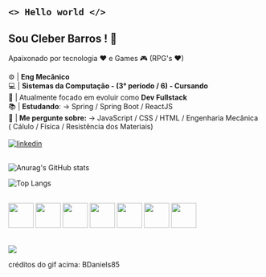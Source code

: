 ## <code><>   Hello world  </></code>

## Sou Cleber Barros ! 👋<br>
Apaixonado por tecnologia ♥ e Games 🎮 (RPG's ♥)

:gear: | **Eng Mecânico**<br>
:computer: | **Sistemas da Computação -  (3° período / 6) - Cursando**<br>
🌱 | Atualmente focado em evoluir como **Dev Fullstack** <br>
📚 | **Estudando**: -> Spring / Spring Boot / ReactJS <br>
💬 | **Me pergunte sobre:** -> JavaScript / CSS / HTML / Engenharia Mecânica ( Cálulo / Física / Resistência dos Materiais)
<br><br>
[![linkedin](https://img.shields.io/badge/LinkedIn-0077B5?style=for-the-badge&logo=linkedin&logoColor=white)](https://www.linkedin.com/in/cleber-barros-b6251a163/)
<br><br>
  

![Anurag's GitHub stats](https://github-readme-stats.vercel.app/api?username=cleberbarros1&show_icons=true&theme=merko)

  
  ![Top Langs](https://github-readme-stats.vercel.app/api/top-langs/?username=cleberbarros1&layout=compact&theme=merko&card_width=450)

  <br>
  
  <div>
<img src="https://cdn.jsdelivr.net/gh/devicons/devicon/icons/javascript/javascript-original.svg" width="50px">
<img src="https://cdn.jsdelivr.net/gh/devicons/devicon/icons/html5/html5-original.svg" width="50px">
<img src="https://cdn.jsdelivr.net/gh/devicons/devicon/icons/css3/css3-original.svg" width="50px">
<img src="https://cdn.jsdelivr.net/gh/devicons/devicon/icons/java/java-original.svg" width="50px">
<img src="https://cdn.jsdelivr.net/gh/devicons/devicon/icons/python/python-original.svg" width="50px">
<img src="https://cdn.jsdelivr.net/gh/devicons/devicon/icons/react/react-original.svg" width="50px">
<img src="https://cdn.jsdelivr.net/gh/devicons/devicon/icons/spring/spring-original.svg" width="50px">    
</div>
<br>

[![](https://c.tenor.com/zOoVaNGp6IsAAAAd/mario-game.gif)](https://c.tenor.com/zOoVaNGp6IsAAAAd/mario-game.gif)

créditos do gif acima: BDaniels85

<!--
**cleberbarros1/cleberbarros1** is a ✨ _special_ ✨ repository because its `README.md` (this file) appears on your GitHub profile.

Here are some ideas to get you started:

- 🔭 I’m currently working on ...
- 🌱 I’m currently learning ...
- 👯 I’m looking to collaborate on ...
- 🤔 I’m looking for help with ...
- 💬 Ask me about ...
- 📫 How to reach me: ...
- 😄 Pronouns: ...
- ⚡ Fun fact: ...
-->
